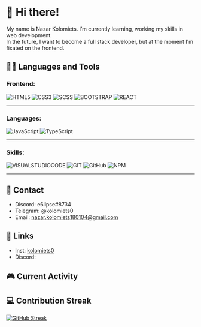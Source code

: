 # 👋 Hi there!

My name is Nazar Kolomiets. I’m currently learning, working my skills in web development. <br>
In the future, I want to become a full stack developer, but at the moment I'm fixated on the frontend.

## :man_technologist: Languages and Tools
### Frontend: <br>

![HTML5](https://img.shields.io/badge/-HTML5-161616?style=for-the-badge&logo=html5)
![CSS3](https://img.shields.io/badge/-CSS3-161616?style=for-the-badge&logo=css3&logoColor=007fff)
![SCSS](https://img.shields.io/badge/-SCSS-161616?style=for-the-badge&logo=SASS)
![BOOTSTRAP](https://img.shields.io/badge/-BOOTSTRAP-161616?style=for-the-badge&logo=BOOTSTRAP)
![REACT](https://img.shields.io/badge/-REACT-161616?style=for-the-badge&logo=REACT)
___
### Languages: <br>

![JavaScript](https://img.shields.io/badge/-JavaScript-161616?style=for-the-badge&logo=JavaScript)
![TypeScript](https://img.shields.io/badge/-TypeScript-161616?style=for-the-badge&logo=TypeScript)
___
### Skills: <br>

![VISUALSTUDIOCODE](https://img.shields.io/badge/-VISUALSTUDIOCODE-161616?style=for-the-badge&logo=VISUALSTUDIOCODE)
![GIT](https://img.shields.io/badge/-GIT-161616?style=for-the-badge&logo=GIT)
![GitHub](https://img.shields.io/badge/-GitHub-161616?style=for-the-badge&logo=GitHub)
![NPM](https://img.shields.io/badge/-NPM-161616?style=for-the-badge&logo=NPM)
___

## 🤝 Contact

* Discord: e6lipse#8734 <br>
* Telegram: @kolomiets0 <br>
* Email: nazar.kolomiets180104@gmail.com <br>

## 🔗 Links

* Inst: <a href='https://www.instagram.com/kolomiets0/'>kolomiets0</a>
* Discord: <a href=''> </a>

## 🎮 Current Activity



## 💻 Contribution Streak

[![GitHub Streak](http://github-readme-streak-stats.herokuapp.com?user=e6lipse&theme=synthwave&hide_border=true&date_format=M%20j%5B%2C%20Y%5D&ring=5E366A&fire=FED337&currStreakNum=FED337&currStreakLabel=FED337&sideNums=5E366A&sideLabels=FED337&dates=FFFFFF&background=282A36)](https://git.io/streak-stats)
